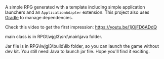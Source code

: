 A simple RPG generated with a template including simple application launchers and an `ApplicationAdapter` extension.
This project also uses [Gradle](http://gradle.org/) to manage dependencies.

Check this video to get the first impression:
https://youtu.be/1jOjFD6ADdQ


main class is in RPG\lwjgl3\src\main\java folder.

Jar file is in RPG\lwjgl3\build\lib folder, so you can launch the game without dev kit. You still need Java to launch jar file.
Hope you'll find it exciting.


